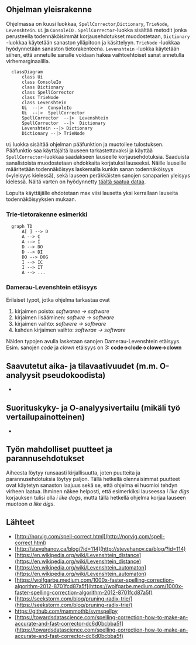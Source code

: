 ## Ohjelman yleisrakenne
Ohjelmassa on kuusi luokkaa, `SpellCorrector`,`Dictionary`, `TrieNode`, `Levenshtein`. `Ui` ja `ConsoleIO` . `SpellCorrector`-luokka sisältää metodit jonka perusteella todennäköisimmät korjausehdotukset muodostetaan, `Dictionary` -luokkaa käytetään sanaston ylläpitoon ja käsittelyyn. `TrieNode` -luokkaa hyödynnetään sanaston tietorakenteena. `Levenshtein` -luokka käytetään siihen, että annetulle sanalle voidaan hakea vaihtoehtoiset sanat annetulla virhemarginaalilla. 

``` mermaid
  classDiagram
      class Ui
      class ConsoleIo
      class Dictionary
      class SpellCorrector
      class TrieNode
      class Levenshtein
      Ui  --|>  ConsoleIo
      Ui  --|>  SpellCorrector
      SpellCorrector  --|>  Levenshtein
      SpellCorrector  --|>  Dictionary
      Levenshtein --|> Dictionary
      Dictionary --|> TrieNode
```

`Ui` luokka sisältää ohjelman pääfunktion ja muotoilee tulostuksen. Pääfunktio saa käyttäjältä lauseen tarkastettavaksi ja käyttää `SpellCorrector`-luokkaa saadakseen lauseelle korjausehdotuksia. Saaduista sanalistoista muodostetaan ehdokkaita korjatuksi lauseeksi. Näille lauseille määritetään todennäköisyys laskemalla kunkin sanan todennäköisyys (=yleisyys kielessä), sekä lauseen peräkkäisten sanojen sanaparien yleisyys kielessä. Näitä varten on hyödynnetty [täältä saatua dataa](https://github.com/mammothb/symspellpy).

Lopulta käyttäjälle ehdotetaan max viisi lausetta yksi kerrallaan lauseita todennäköisyyksien mukaan.

### Trie-tietorakenne esimerkki
``` mermaid
  graph TD
      A[ ] --> D
      A --> C
      A --> I
      D --> DO
      D --> DI
      DO --> DOG
      I --> IC
      I --> IT
      A --> ...
```
### Damerau-Levenshtein etäisyys
Erilaiset typot, jotka ohjelma tarkastaa ovat 
1. kirjaimen poisto: _softwaree -> software_
2. kirjaimen lisääminen: _softwre -> software_
3. kirjaimen vaihto: _softwere -> software_
4. kahden kirjaimen vaihto: _softwrae -> software_

Näiden typojen avulla lasketaan sanojen Damerau-Levenshtein etäisyys. 
Esim. sanojen _code_ ja _clown_ etäisyys on 3: __code->clode->clowe->clown__

## Saavutetut aika- ja tilavaativuudet (m.m. O-analyysit pseudokoodista)
-

## Suorituskyky- ja O-analyysivertailu (mikäli työ vertailupainotteinen)
-

## Työn mahdolliset puutteet ja parannusehdotukset
Aiheesta löytyy runsaasti kirjallisuutta, joten puutteita ja parannusehdotuksia löytyy paljon. Tällä hetkellä olennaisimmat puutteet ovat käytetyn sanaston laajuus sekä se, että ohjelma ei huomioi tehdyn virheen laatua. Ihminen näkee helposti, että esimerkiksi lauseessa _i like digs_ korjauksen tulisi olla _i like dogs_, mutta tällä hetkellä ohjelma korjaa lauseen muotoon _a like digs_. 

## Lähteet
- [http://norvig.com/spell-correct.html](http://norvig.com/spell-correct.html)
- [http://stevehanov.ca/blog/?id=114](http://stevehanov.ca/blog/?id=114)
- [https://en.wikipedia.org/wiki/Levenshtein_distance](https://en.wikipedia.org/wiki/Levenshtein_distance)
- [https://en.wikipedia.org/wiki/Levenshtein_automaton](https://en.wikipedia.org/wiki/Levenshtein_automaton)
- [https://wolfgarbe.medium.com/1000x-faster-spelling-correction-algorithm-2012-8701fcd87a5f](https://wolfgarbe.medium.com/1000x-faster-spelling-correction-algorithm-2012-8701fcd87a5f)
- [https://seekstorm.com/blog/pruning-radix-trie/](https://seekstorm.com/blog/pruning-radix-trie/)
- https://github.com/mammothb/symspellpy
- [https://towardsdatascience.com/spelling-correction-how-to-make-an-accurate-and-fast-corrector-dc6d0bcbba5f](https://towardsdatascience.com/spelling-correction-how-to-make-an-accurate-and-fast-corrector-dc6d0bcbba5f)
